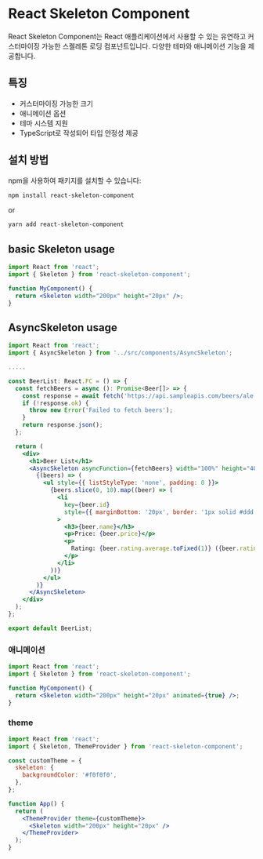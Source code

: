 # React Skeleton Component

React Skeleton Component는 React 애플리케이션에서 사용할 수 있는 유연하고 커스터마이징 가능한 스켈레톤 로딩 컴포넌트입니다. 다양한 테마와 애니메이션 기능을 제공합니다.

## 특징

- 커스터마이징 가능한 크기
- 애니메이션 옵션
- 테마 시스템 지원
- TypeScript로 작성되어 타입 안정성 제공

## 설치 방법

npm을 사용하여 패키지를 설치할 수 있습니다:

```bash
npm install react-skeleton-component
```

or

```bash
yarn add react-skeleton-component
```

## basic Skeleton usage

```jsx
import React from 'react';
import { Skeleton } from 'react-skeleton-component';

function MyComponent() {
  return <Skeleton width="200px" height="20px" />;
}
```

## AsyncSkeleton usage

```jsx
import React from 'react';
import { AsyncSkeleton } from '../src/components/AsyncSkeleton';

.....

const BeerList: React.FC = () => {
  const fetchBeers = async (): Promise<Beer[]> => {
    const response = await fetch('https://api.sampleapis.com/beers/ale');
    if (!response.ok) {
      throw new Error('Failed to fetch beers');
    }
    return response.json();
  };

  return (
    <div>
      <h1>Beer List</h1>
      <AsyncSkeleton asyncFunction={fetchBeers} width="100%" height="400px">
        {(beers) => (
          <ul style={{ listStyleType: 'none', padding: 0 }}>
            {beers.slice(0, 10).map((beer) => (
              <li
                key={beer.id}
                style={{ marginBottom: '20px', border: '1px solid #ddd', padding: '10px' }}
              >
                <h3>{beer.name}</h3>
                <p>Price: {beer.price}</p>
                <p>
                  Rating: {beer.rating.average.toFixed(1)} ({beer.rating.reviews} reviews)
                </p>
              </li>
            ))}
          </ul>
        )}
      </AsyncSkeleton>
    </div>
  );
};

export default BeerList;
```

### 애니메이션

```jsx
import React from 'react';
import { Skeleton } from 'react-skeleton-component';

function MyComponent() {
  return <Skeleton width="200px" height="20px" animated={true} />;
}
```

### theme

```jsx
import React from 'react';
import { Skeleton, ThemeProvider } from 'react-skeleton-component';

const customTheme = {
  skeleton: {
    backgroundColor: '#f0f0f0',
  },
};

function App() {
  return (
    <ThemeProvider theme={customTheme}>
      <Skeleton width="200px" height="20px" />
    </ThemeProvider>
  );
}
```
